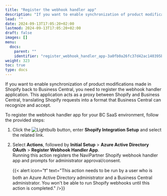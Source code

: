 ```yaml
---
title: "Register the webhook handler app"
description: "If you want to enable synchronization of product modifications made in Shopify back to Business Central, you need to register the webhook handler application."
lead: ""
date: 2024-09-13T17:05:20+02:00
lastmod: 2024-09-13T17:05:20+02:00
draft: false
images: []
menu:
  docs:
    parent: ""
    identifier: "register_webhook_handler_app-3a0fb0a26fc37d42ac140395b02df488"
weight: 323
toc: true
type: docs
---
```


If you want to enable synchronization of product modifications made in Shopify back to Business Central, you need to register the webhook handler application. This application acts as a proxy between Shopify and Business Central, translating Shopify requests into a format that Business Central can recognize and accept. 

To register the webhook handler app for your BC SaaS environment, follow the provided steps:

1. Click the ![Lightbulb](Lightbulb_icon.PNG) button, enter **Shopify Integration Setup** and select the related link.
2. Select **Actions**, followed by **Initial Setup** > **Azure Active Directory OAuth** > **Register Webhook Handler App**.        
   Running this action registers the NaviPartner Shopify webhook handler app and prompts for administrator approval/consent. 

   {{< alert icon="❗" text="This action needs to be run by a user who is both an Azure Active Directory administrator and a Business Central administrator. You won't be able to run Shopify webhooks until this action is completed." />}}